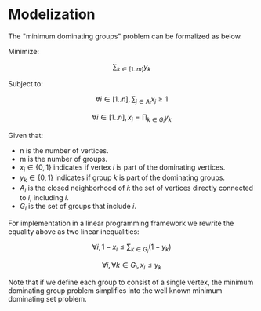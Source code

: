 # Modelization

The "minimum dominating groups" problem can be formalized as below.

Minimize:

$$ \sum_{k \in [1..m]} y_k $$

Subject to:

$$\forall i \in [1..n], \sum_{j \in A_i} x_j \ge 1 $$

$$\forall i \in [1..n], x_i = \prod_{k \in G_i} y_k $$

Given that:

- n is the number of vertices.
- m is the number of groups.
- $x_i \in \{0, 1\}$ indicates if vertex $i$ is part of the dominating vertices.
- $y_k \in \{0, 1\}$ indicates if group $k$ is part of the dominating groups.
- $A_i$ is the closed neighborhood of $i$: the set of vertices directly connected to $i$, including $i$.
- $G_i$ is the set of groups that include $i$.

For implementation in a linear programming framework we rewrite the equality above as two linear inequalities:

$$\forall i, 1 - x_i \leq  \sum_{k \in G_i}(1 - y_k)$$

$$\forall i, \forall k \in G_i, x_i \leq y_k$$

Note that if we define each group to consist of a single vertex, the minimum dominating group problem simplifies into the well known minimum dominating set problem.
